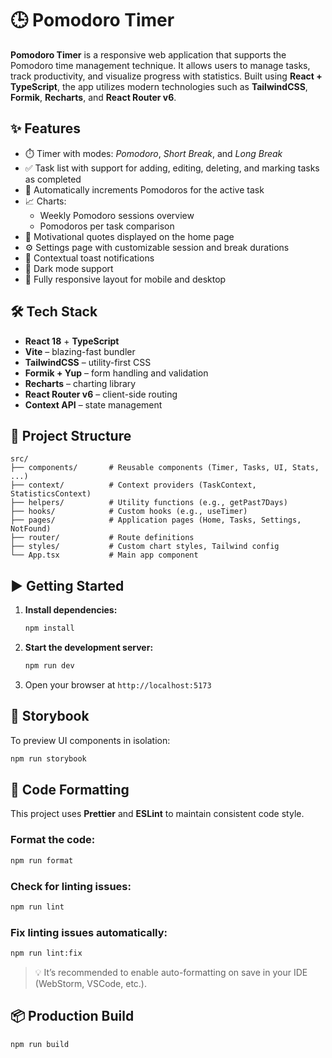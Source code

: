 # 🕒 Pomodoro Timer

**Pomodoro Timer** is a responsive web application that supports the Pomodoro time management technique. It allows users to manage tasks, track productivity, and visualize progress with statistics. Built using **React + TypeScript**, the app utilizes modern technologies such as **TailwindCSS**, **Formik**, **Recharts**, and **React Router v6**.

## ✨ Features

- ⏱️ Timer with modes: *Pomodoro*, *Short Break*, and *Long Break*
- ✅ Task list with support for adding, editing, deleting, and marking tasks as completed
- 🔁 Automatically increments Pomodoros for the active task
- 📈 Charts:
  - Weekly Pomodoro sessions overview
  - Pomodoros per task comparison
- 🧠 Motivational quotes displayed on the home page
- ⚙️ Settings page with customizable session and break durations
- 💬 Contextual toast notifications
- 🌙 Dark mode support
- 📱 Fully responsive layout for mobile and desktop

## 🛠️ Tech Stack

- **React 18** + **TypeScript**
- **Vite** – blazing-fast bundler
- **TailwindCSS** – utility-first CSS
- **Formik + Yup** – form handling and validation
- **Recharts** – charting library
- **React Router v6** – client-side routing
- **Context API** – state management

## 🧩 Project Structure

```
src/
├── components/       # Reusable components (Timer, Tasks, UI, Stats, ...)
├── context/          # Context providers (TaskContext, StatisticsContext)
├── helpers/          # Utility functions (e.g., getPast7Days)
├── hooks/            # Custom hooks (e.g., useTimer)
├── pages/            # Application pages (Home, Tasks, Settings, NotFound)
├── router/           # Route definitions
├── styles/           # Custom chart styles, Tailwind config
└── App.tsx           # Main app component
```

## ▶️ Getting Started

1. **Install dependencies:**
   ```bash
   npm install
   ```

2. **Start the development server:**
   ```bash
   npm run dev
   ```

3. Open your browser at `http://localhost:5173`

## 🧪 Storybook

To preview UI components in isolation:

```bash
npm run storybook
```

## 🧹 Code Formatting

This project uses **Prettier** and **ESLint** to maintain consistent code style.

### Format the code:
```bash
npm run format
```

### Check for linting issues:
```bash
npm run lint
```

### Fix linting issues automatically:
```bash
npm run lint:fix
```

> 💡 It’s recommended to enable auto-formatting on save in your IDE (WebStorm, VSCode, etc.).

## 📦 Production Build

```bash
npm run build
```
